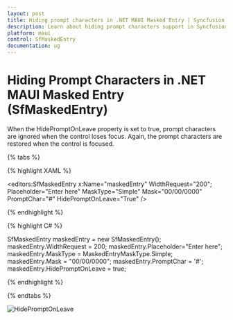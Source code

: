 ```yaml
---
layout: post
title: Hiding prompt characters in .NET MAUI Masked Entry | Syncfusion
description: Learn about hiding prompt characters support in Syncfusion .NET MAUI Masked Entry (SfMaskedEntry) control and more.
platform: maui
control: SfMaskedEntry
documentation: ug
---
```


# Hiding Prompt Characters in .NET MAUI Masked Entry (SfMaskedEntry)

When the HidePromptOnLeave property is set to true, prompt characters are ignored when the control loses focus. Again, the prompt characters are restored when the control is focused.

{% tabs %}

{% highlight XAML %}

<editors:SfMaskedEntry x:Name="maskedEntry" 
                       WidthRequest="200";
                       Placeholder="Enter here"
                       MaskType="Simple"
                       Mask="00/00/0000" 
                       PromptChar="#"
                       HidePromptOnLeave="True" />

{% endhighlight %}

{% highlight C# %}

SfMaskedEntry maskedEntry = new SfMaskedEntry();
maskedEntry.WidthRequest = 200;
maskedEntry.Placeholder="Enter here";
maskedEntry.MaskType = MaskedEntryMaskType.Simple;
maskedEntry.Mask = "00/00/0000";
maskedEntry.PromptChar = '#';
maskedEntry.HidePromptOnLeave = true;

{% endhighlight %}

{% endtabs %}

![HidePromptOnLeave](MaskedEntry_Images/maui_masked_entry_HidePromptOnLeave.gif)